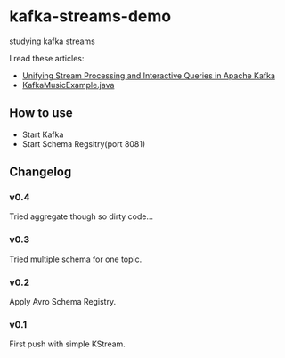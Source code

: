 # kafka-streams-demo

studying kafka streams

I read these articles:

* [Unifying Stream Processing and Interactive Queries in Apache Kafka](https://www.confluent.io/blog/unifying-stream-processing-and-interactive-queries-in-apache-kafka/)
* [KafkaMusicExample.java](https://github.com/confluentinc/examples/blob/master/kafka-streams/src/main/java/io/confluent/examples/streams/interactivequeries/kafkamusic/KafkaMusicExample.java)

## How to use

+ Start Kafka
+ Start Schema Regsitry(port 8081)

## Changelog

### v0.4

Tried aggregate though so dirty code...

### v0.3

Tried multiple schema for one topic.

### v0.2

Apply Avro Schema Registry.

### v0.1

First push with simple KStream.
